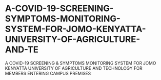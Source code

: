 # A-COVID-19-SCREENING-SYMPTOMS-MONITORING-SYSTEM-FOR-JOMO-KENYATTA-UNIVERSITY-OF-AGRICULTURE-AND-TE
A COVID-19 SCREENING &amp; SYMPTOMS MONITORING SYSTEM FOR JOMO KENYATTA UNIVERSITY OF AGRICULTURE AND TECHNOLOGY FOR MEMBERS ENTERING CAMPUS PREMISES
